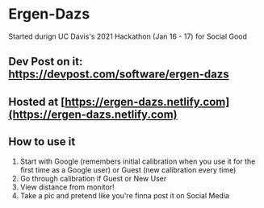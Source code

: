# Ergen-Dazs
Started durign UC Davis's 2021 Hackathon (Jan 16 - 17) for Social Good

## Dev Post on it: https://devpost.com/software/ergen-dazs

## Hosted at [https://ergen-dazs.netlify.com](https://ergen-dazs.netlify.com)

## How to use it
1. Start with Google (remembers initial calibration when you use it for the first time as a Google user) or Guest (new calibration every time)
2. Go through calibration if Guest or New User
3. View distance from monitor!
4. Take a pic and pretend like you're finna post it on Social Media
